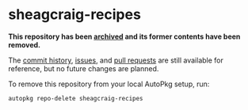 # sheagcraig-recipes

**This repository has been [archived](https://github.com/autopkg/sheagcraig-recipes/issues/71) and its former contents have been removed.**

The [commit history](https://github.com/autopkg/sheagcraig-recipes/commits/master), [issues](https://github.com/autopkg/sheagcraig-recipes/issues?q=is%3Aissue), and [pull requests](https://github.com/autopkg/sheagcraig-recipes/pulls?q=is%3Apr) are still available for reference, but no future changes are planned.

To remove this repository from your local AutoPkg setup, run:

    autopkg repo-delete sheagcraig-recipes
